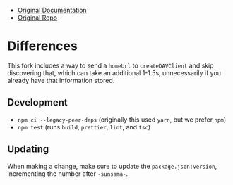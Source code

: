 - [Original Documentation](https://tsdav.vercel.app/)
- [Original Repo](https://github.com/natelindev/tsdav/)

# Differences

This fork includes a way to send a `homeUrl` to `createDAVClient` and skip discovering that, which can take an additional 1-1.5s, unnecessarily if you already have that information stored.

## Development

- `npm ci --legacy-peer-deps` (originally this used `yarn`, but we prefer `npm`)
- `npm test` (runs `build`, `prettier`, `lint`, and `tsc`)

## Updating

When making a change, make sure to update the `package.json:version`, incrementing the number after `-sunsama-`.

